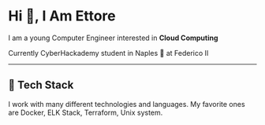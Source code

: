 # Hi 👋, I Am Ettore

<!-- Actual text -->

I am a young Computer Engineer interested in **Cloud Computing**

Currently CyberHackademy student in Naples 🥑 at Federico II


___

## 🥞 Tech Stack
 
I work with many different technologies and languages. 
My favorite ones are Docker, ELK Stack, Terraform, Unix system.
 
<!--
<img src="" title="ELK" alt="ELK Logo" width="80"/>&emsp;
<img src="https://cdn.worldvectorlogo.com/logos/aws-2.svg" title="Aws" alt="AwsLogo" width="65"/>&emsp;
<img src="https://cdn.worldvectorlogo.com/logos/docker.svg" title="Docker" alt="Docker Logo" width="100"/>&emsp;
<img src="https://cdn.worldvectorlogo.com/logos/elasticsearch.svg" title="Elasticsearch Logo" alt="Elasticsearch Logo" width="60"/>&emsp;
<img src="https://cdn.worldvectorlogo.com/logos/terraform-enterprise.svg" title="Terraform Logo" alt="Terraform Logo" width="150"/>&emsp;

 <br> -->
 

